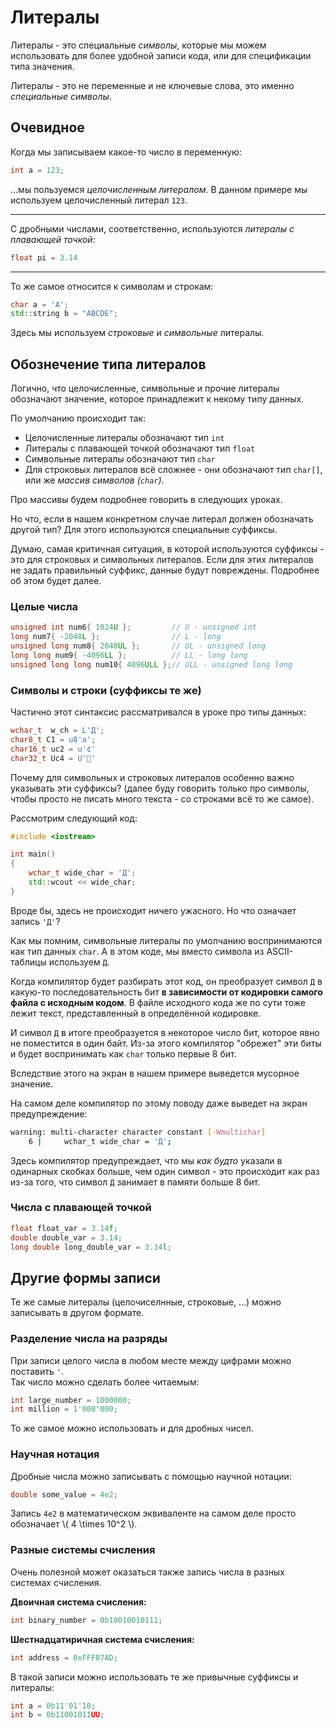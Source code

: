 # Литералы

Литералы - это специальные *символы*, которые мы можем использовать для более удобной записи кода, или для спецификации типа значения.

Литералы - это не переменные и не ключевые слова, это именно *специальные символы*.

## Очевидное
Когда мы записываем какое-то число в переменную:
```cpp
int a = 123;
```
...мы пользуемся *целочисленным литералом*. В данном примере мы используем целочисленный литерал `123`.

---

С дробными числами, соответственно, используются *литералы с плавающей точкой*:

```cpp
float pi = 3.14
```

---

То же самое относится к символам и строкам:
```cpp
char a = 'A';
std::string b = "ABCDE";
```
Здесь мы используем *строковые* и *символьные* литералы.
 
## Обознечение типа литералов

Логично, что целочисленные, символьные и прочие литералы обозначают значение, которое принадлежит к некому типу данных. 

По умолчанию происходит так:
- Целочисленные литералы обозначают тип `int`
- Литералы с плавающей точкой обозначают тип `float`
- Символьные литералы обозначают тип `char`
- Для строковых литералов всё сложнее - они обозначают тип `char[]`, или же *массив символов (`char`)*.

Про массивы будем подробнее говорить в следующих уроках.

Но что, если в нашем конкретном случае литерал должен обозначать другой тип? Для этого используются специальные суффиксы.

Думаю, самая критичная ситуация, в которой используются суффиксы - это для строковых и символьных литералов. Если для этих литералов не задать правильный суффикс, данные будут повреждены. Подробнее об этом будет далее.

### Целые числа
```cpp
unsigned int num6{ 1024U };         // U - unsigned int
long num7{ -2048L };                // L - long
unsigned long num8{ 2048UL };       // UL - unsigned long
long long num9{ -4096LL };          // LL - long long
unsigned long long num10{ 4096ULL };// ULL - unsigned long long
```
### Символы и строки (суффиксы те же)
Частично этот синтаксис рассматривался в уроке про типы данных:

```cpp
wchar_t  w_ch = L'Д';
char8_t C1 = u8'a';
char16_t uc2 = u'¢'
char32_t Uc4 = U'🍌'
```

Почему для символьных и строковых литералов особенно важно указывать эти суффиксы? (далее буду говорить только про символы, чтобы просто не писать много текста - со строками всё то же самое).

Рассмотрим следующий код:
```cpp
#include <iostream>

int main()
{
    wchar_t wide_char = 'Д';
    std::wcout << wide_char;
}
```

Вроде бы, здесь не происходит ничего ужасного. Но что означает запись `'Д'`?

Как мы помним, символьные литералы по умолчанию воспринимаются как тип данных `char`. А в этом коде, мы вместо символа из ASCII-таблицы используем `Д`. 

Когда компилятор будет разбирать этот код, он преобразует символ `Д` в какую-то последовательность бит **в зависимости от кодировки самого файла с исходным кодом**. В файле исходного кода же по сути тоже лежит текст, представленный в определённой кодировке.

И символ `Д` в итоге преобразуется в некоторое число бит, которое явно не поместится в один байт. Из-за этого компилятор "обрежет" эти биты и будет воспринимать как `char` только первые 8 бит. 

Вследствие этого на экран в нашем примере выведется мусорное значение.

На самом деле компилятор по этому поводу даже выведет на экран предупреждение:
```bash
warning: multi-character character constant [-Wmultichar]
    6 |     wchar_t wide_char = 'Д';
```
Здесь компилятор предупреждает, что мы *как будто* указали в одинарных скобках больше, чем один символ - это происходит как раз из-за того, что символ `Д` занимает в памяти больше 8 бит.


### Числа с плавающей точкой

```cpp
float float_var = 3.14f;
double double_var = 3.14;
long double long_double_var = 3.14l;
```

## Другие формы записи
Те же самые литералы (целочиселнные, строковые, ...) можно записывать в другом формате.

### Разделение числа на разряды
При записи целого числа в любом месте между цифрами можно поставить `'`.  
Так число можно сделать более читаемым:
```cpp
int large_number = 1000000;
int million = 1'000'000;
```

То же самое можно использовать и для дробных чисел.

### Научная нотация
Дробные числа можно записывать с помощью научной нотации:
```cpp
double some_value = 4e2;
```
Запись `4e2` в математическом эквиваленте на самом деле просто обозначает \\( 4 \times 10^2 \\).

### Разные системы счисления

Очень полезной может оказаться также запись числа в разных системах счисления.

**Двоичная система счисления:**
```cpp
int binary_number = 0b10010010111;
```
**Шестнадцатиричная система счисления:**
```cpp
int address = 0xFFF87AD;
```

В такой записи можно использовать те же привычные суффиксы и литералы:

```cpp
int a = 0b11'01'10;
int b = 0b11001011UU;
```
